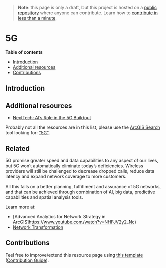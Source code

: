 > **Note**: this page is only a draft, but this project is hosted on a [public repository](https://github.com/hhkaos/awesome-arcgis) where anyone can contribute. Learn how to [contribute in less than a minute](https://github.com/hhkaos/awesome-arcgis/blob/master/CONTRIBUTING.md#contributions).

# 5G


<!-- START doctoc generated TOC please keep comment here to allow auto update -->
<!-- DON'T EDIT THIS SECTION, INSTEAD RE-RUN doctoc TO UPDATE -->
**Table of contents**

- [Introduction](#introduction)
- [Additional resources](#additional-resources)
- [Contributions](#contributions)

<!-- END doctoc generated TOC please keep comment here to allow auto update -->

## Introduction


## Additional resources

* [NextTech: AI’s Role in the 5G Buildout](https://www.esri.com/about/newsroom/publications/wherenext/5g-network-buildout-with-ai/?adumkts=branding&aduc=social&adum=external&aduSF=twitter&aduca=m19wherenext&aduco=nexttech-5G&adut=social_team&adbsc=social_20190325_2724731&adbid=1110150538379689984&adbpl=tw&adbpr=16132791)

Probably not all the resources are in this list, please use the [ArcGIS Search](https://esri-es.github.io/arcgis-search/) tool looking for: ["5G"](https://esri-es.github.io/arcgis-search/?search="5g"&utm_campaign=awesome-list&utm_source=awesome-list&utm_medium=page).

## Related

5G promise greater speed and data capabilities to any aspect of our lives, but 5G won’t automatically eliminate today’s deficiencies. Wireless providers will still be challenged to decrease dropped calls, reduce data latency and expand network coverage to more customers.

All this falls on a better planning, fulfillment and assurance of 5G networks, and that can be achieved through combination of AI, big data, predictive capabilities and spatial analysis tools.

Learn more at:

* [Advanced Analytics for Network Strategy in ArcGIS]https://www.youtube.com/watch?v=NHFJV2y2_Nc)
* [Network Transformation](https://www.arcgis.com/apps/Cascade/index.html?appid=b2903da8069a423c8db99eeab1691251)

## Contributions

Feel free to improve/extend this resource page using [this template](https://github.com/hhkaos/awesome-arcgis/blob/master/templates/PRODUCT_PAGE_TEMPLATE.md) ([Contribution Guide](https://github.com/hhkaos/awesome-arcgis/blob/master/CONTRIBUTING.md)).
